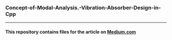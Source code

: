 ### Concept-of-Modal-Analysis.-Vibration-Absorber-Design-in-Cpp
***
#### This repository contains files for the article on [Medium.com](https://markus-x-buchholz.medium.com/concept-of-modal-analysis-vibration-absorber-design-in-c-60a21ae4d157)
